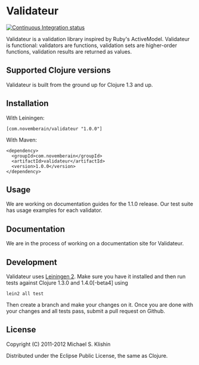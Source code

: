 # Validateur

[![Continuous Integration status](https://secure.travis-ci.org/michaelklishin/validateur.png)](http://travis-ci.org/michaelklishin/validateur)

Validateur is a validation library inspired by Ruby's ActiveModel. Validateur is functional: validators are
functions, validation sets are higher-order functions, validation results are returned as values.


## Supported Clojure versions

Validateur is built from the ground up for Clojure 1.3 and up.

## Installation

With Leiningen:

    [com.novemberain/validateur "1.0.0"]

With Maven:

    <dependency>
      <groupId>com.novemberain</groupId>
      <artifactId>validateur</artifactId>
      <version>1.0.0</version>
    </dependency>


## Usage

We are working on documentation guides for the 1.1.0 release. Our test suite has usage examples
for each validator.


## Documentation

We are in the process of working on a documentation site for Validateur.


## Development

Validateur uses [Leiningen 2](https://github.com/technomancy/leiningen/blob/master/doc/TUTORIAL.md). Make
sure you have it installed and then run tests against Clojure 1.3.0 and 1.4.0[-beta4] using

    lein2 all test

Then create a branch and make your changes on it. Once you are done with your changes and all
tests pass, submit a pull request on Github.


## License

Copyright (C) 2011-2012 Michael S. Klishin

Distributed under the Eclipse Public License, the same as Clojure.
